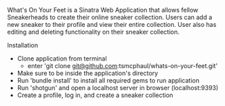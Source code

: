 What's On Your Feet is a Sinatra Web Application that allows fellow Sneakerheads to create their online sneaker collection.  Users can add a new sneaker to their profile and view their entire collection.  User also has editing and deleting functionality on their sneaker collection.

Installation
- Clone application from terminal
    - enter 'git clone git@github.com:tsmcphaul/whats-on-your-feet.git'
- Make sure to be inside the application's directory 
- Run 'bundle install' to install all required gems to run application
- Run 'shotgun' and open a localhost server in browser (localhost:9393) 
- Create a profile, log in, and create a sneaker collection